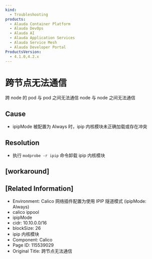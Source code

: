 ```yaml
---
kind:
  - Troubleshooting
products:
  - Alauda Container Platform
  - Alauda DevOps
  - Alauda AI
  - Alauda Application Services
  - Alauda Service Mesh
  - Alauda Developer Portal
ProductsVersion:
  - 4.1.0,4.2.x
---
```

<!-- A type of document that involves encountering a fault, diagnosing it, performing root cause analysis, and providing solutions. -->

# 跨节点无法通信

跨 node 的 pod 与 pod 之间无法通信 node 与 node 之间无法通信

## Cause
- ipipMode 被配置为 Always 时，ipip 内核模块未正确加载或存在冲突

## Resolution
- 执行 `modprobe -r ipip` 命令卸载 ipip 内核模块

## [workaround]

## [Related Information]
- Environment: Calico 网络插件配置为使用 IPIP 隧道模式 (ipipMode: Always)
- calico ippool
- ipipMode
- cidr: 10.10.0.0/16
- blockSize: 26
- ipip 内核模块
- Component: Calico
- Page ID: 115539029
- Original Title: 跨节点无法通信
